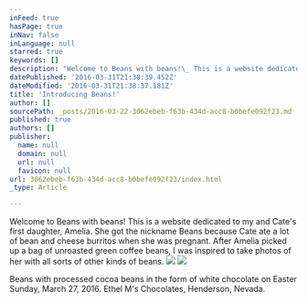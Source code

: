 ```yaml
---
inFeed: true
hasPage: true
inNav: false
inLanguage: null
starred: true
keywords: []
description: "Welcome to Beans with beans!\_ This is a website dedicated to my and Cate's first daughter, Amelia.\_ She got the nickname Beans because Cate ate a lot of bean and cheese burritos when she was pregnant.\_ After Amelia picked up a bag of unroasted green coffee beans, I was inspired to take photos of her with all sorts of other kinds of beans."
datePublished: '2016-03-31T21:38:39.452Z'
dateModified: '2016-03-31T21:38:37.181Z'
title: 'Introducing Beans!'
author: []
sourcePath: _posts/2016-03-22-3062ebeb-f63b-434d-acc8-b0befe092f23.md
published: true
authors: []
publisher:
  name: null
  domain: null
  url: null
  favicon: null
url: 3062ebeb-f63b-434d-acc8-b0befe092f23/index.html
_type: Article

---
```

Welcome to Beans with beans!  This is a website dedicated to my and Cate's first daughter, Amelia.  She got the nickname Beans because Cate ate a lot of bean and cheese burritos when she was pregnant.  After Amelia picked up a bag of unroasted green coffee beans, I was inspired to take photos of her with all sorts of other kinds of beans.
![](https://s3-us-west-2.amazonaws.com/the-grid-img/p/44596d8372b59c88ee9f072d0c7a7a3014b1ddfb.jpg)
![](https://the-grid-user-content.s3-us-west-2.amazonaws.com/85db2adc-3022-42df-b468-dbdc75c3b003.jpg)

Beans with processed cocoa beans in the form of white chocolate on Easter Sunday, March 27, 2016\.  Ethel M's Chocolates, Henderson, Nevada.